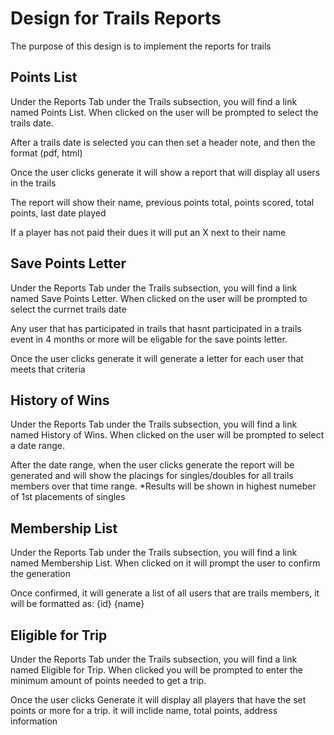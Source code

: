 # Design for Trails Reports
The purpose of this design is to implement the reports for trails

## Points List
Under the Reports Tab under the Trails subsection, you will find a link named Points List. When clicked on the user will be prompted to select the trails date.

After a trails date is selected you can then set a header note, and then the format (pdf, html)

Once the user clicks generate it will show a report that will display all users in the trails

The report will show their name, previous points total, points scored, total points, last date played

If a player has not paid their dues it will put an X next to their name

## Save Points Letter
Under the Reports Tab under the Trails subsection, you will find a link named Save Points Letter. When clicked on the user will be prompted to select the currnet trails date

Any user that has participated in trails that hasnt participated in a trails event in 4 months or more will be eligable for the save points letter.

Once the user clicks generate it will generate a letter for each user that meets that criteria

## History of Wins
Under the Reports Tab under the Trails subsection, you will find a link named History of Wins. When clicked on the user will be prompted to select a date range.

After the date range, when the user clicks generate the report will be generated and will show the placings for singles/doubles for all trails members over that time range. 
*Results will be shown in highest numeber of 1st placements of singles

## Membership List 
Under the Reports Tab under the Trails subsection, you will find a link named Membership List. When clicked on it will prompt the user to confirm the generation

Once confirmed, it will generate a list of all users that are trails members, it will be formatted as:
{id} {name}

## Eligible for Trip
Under the Reports Tab under the Trails subsection, you will find a link named Eligible for Trip. When clicked you will be prompted to enter the minimum amount of points needed to get a trip. 

Once the user clicks Generate it will display all players that have the set points or more for a trip. it will inclide
name, total points, address information
